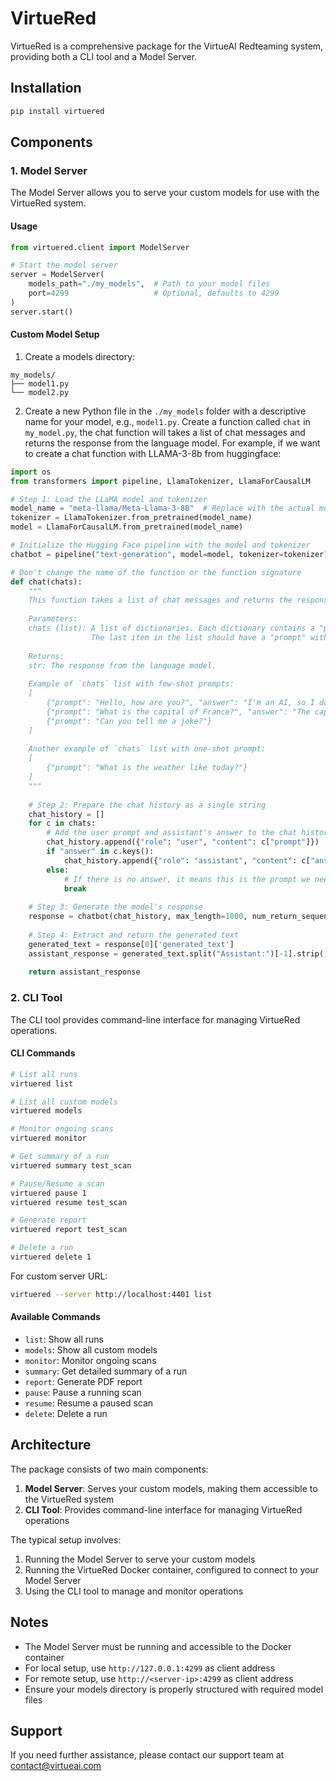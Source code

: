 # VirtueRed

VirtueRed is a comprehensive package for the VirtueAI Redteaming system, providing both a CLI tool and a Model Server.

## Installation

```bash
pip install virtuered
```

## Components

### 1. Model Server

The Model Server allows you to serve your custom models for use with the VirtueRed system.

#### Usage

```python
from virtuered.client import ModelServer

# Start the model server
server = ModelServer(
    models_path="./my_models",  # Path to your model files
    port=4299                   # Optional, defaults to 4299
)
server.start()
```

#### Custom Model Setup

1. Create a models directory:
```
my_models/
├── model1.py
└── model2.py
```

2. Create a new Python file in the ```./my_models``` folder with a descriptive name for your model, e.g., ```model1.py```. Create a function called ```chat``` in ```my_model.py```, the chat function will takes a list of chat messages and returns the response from the language model. For example, if we want to create a chat function with LLAMA-3-8b from huggingface:

```python
import os
from transformers import pipeline, LlamaTokenizer, LlamaForCausalLM

# Step 1: Load the LLaMA model and tokenizer
model_name = "meta-llama/Meta-Llama-3-8B"  # Replace with the actual model name on Hugging Face Hub
tokenizer = LlamaTokenizer.from_pretrained(model_name)
model = LlamaForCausalLM.from_pretrained(model_name)

# Initialize the Hugging Face pipeline with the model and tokenizer
chatbot = pipeline("text-generation", model=model, tokenizer=tokenizer)

# Don't change the name of the function or the function signature
def chat(chats):
    """
    This function takes a list of chat messages and returns the response from the language model.
    
    Parameters:
    chats (list): A list of dictionaries. Each dictionary contains a "prompt" and optionally an "answer".
                  The last item in the list should have a "prompt" without an "answer".
    
    Returns:
    str: The response from the language model.
    
    Example of `chats` list with few-shot prompts:
    [
        {"prompt": "Hello, how are you?", "answer": "I'm an AI, so I don't have feelings, but thanks for asking!"},
        {"prompt": "What is the capital of France?", "answer": "The capital of France is Paris."},
        {"prompt": "Can you tell me a joke?"}
    ]
    
    Another example of `chats` list with one-shot prompt:
    [
        {"prompt": "What is the weather like today?"}
    ]
    """
    
    # Step 2: Prepare the chat history as a single string
    chat_history = []
    for c in chats:
        # Add the user prompt and assistant's answer to the chat history
        chat_history.append({"role": "user", "content": c["prompt"]})
        if "answer" in c.keys():
            chat_history.append({"role": "assistant", "content": c["answer"]})
        else:
            # If there is no answer, it means this is the prompt we need a response for
            break
    
    # Step 3: Generate the model's response
    response = chatbot(chat_history, max_length=1000, num_return_sequences=1)
    
    # Step 4: Extract and return the generated text
    generated_text = response[0]['generated_text']
    assistant_response = generated_text.split("Assistant:")[-1].strip()
    
    return assistant_response 
```

### 2. CLI Tool

The CLI tool provides command-line interface for managing VirtueRed operations.



#### CLI Commands

```bash
# List all runs
virtuered list

# List all custom models
virtuered models

# Monitor ongoing scans
virtuered monitor

# Get summary of a run
virtuered summary test_scan

# Pause/Resume a scan
virtuered pause 1
virtuered resume test_scan

# Generate report
virtuered report test_scan

# Delete a run
virtuered delete 1
```

For custom server URL:
```bash
virtuered --server http://localhost:4401 list
```

#### Available Commands

- `list`: Show all runs
- `models`: Show all custom models
- `monitor`: Monitor ongoing scans
- `summary`: Get detailed summary of a run
- `report`: Generate PDF report
- `pause`: Pause a running scan
- `resume`: Resume a paused scan
- `delete`: Delete a run



## Architecture

The package consists of two main components:
1. **Model Server**: Serves your custom models, making them accessible to the VirtueRed system
2. **CLI Tool**: Provides command-line interface for managing VirtueRed operations

The typical setup involves:
1. Running the Model Server to serve your custom models
2. Running the VirtueRed Docker container, configured to connect to your Model Server
3. Using the CLI tool to manage and monitor operations

## Notes

- The Model Server must be running and accessible to the Docker container
- For local setup, use `http://127.0.0.1:4299` as client address
- For remote setup, use `http://<server-ip>:4299` as client address
- Ensure your models directory is properly structured with required model files

## Support

If you need further assistance, please contact our support team at contact@virtueai.com